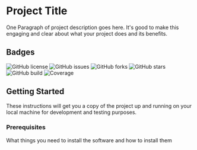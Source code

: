 # Project Title

One Paragraph of project description goes here. It's good to make this engaging and clear about what your project does and its benefits.

## Badges

![GitHub license](https://img.shields.io/github/license/yourusername/yourrepositoryname.svg)
![GitHub issues](https://img.shields.io/github/issues/yourusername/yourrepositoryname.svg)
![GitHub forks](https://img.shields.io/github/forks/yourusername/yourrepositoryname.svg)
![GitHub stars](https://img.shields.io/github/stars/yourusername/yourrepositoryname.svg)
![GitHub build](https://img.shields.io/travis/yourusername/yourrepositoryname/master.svg)
![Coverage](https://img.shields.io/codecov/c/github/yourusername/yourrepositoryname.svg)

## Getting Started

These instructions will get you a copy of the project up and running on your local machine for development and testing purposes. 

### Prerequisites

What things you need to install the software and how to install them

